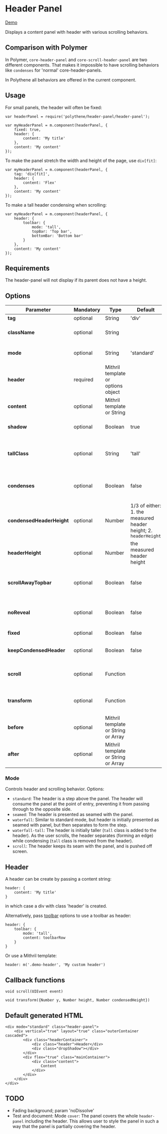 # Header Panel

<a class="btn-demo" href="http://arthurclemens.github.io/Polythene-Examples/header-panel.html">Demo</a>

Displays a content panel with header with various scrolling behaviors.


## Comparison with Polymer

In Polymer, `core-header-panel` and `core-scroll-header-panel` are two different components. That makes it impossible to have scrolling behaviors like `condenses` for 'normal' core-header-panels.

In Polythene all behaviors are offered in the current component.



## Usage

For small panels, the header will often be fixed:

	var headerPanel = require('polythene/header-panel/header-panel');

	var myHeaderPanel = m.component(headerPanel, {
		fixed: true,
	    header: {
	        content: 'My title'
	    },
	    content: 'My content'
	});

To make the panel stretch the width and height of the page, use `div[fit]`:

	var myHeaderPanel = m.component(headerPanel, {
		tag: 'div[fit]',
	    header: {
	        content: 'Flex'
	    },
	    content: 'My content'
	});

To make a tall header condensing when scrolling: 

	var myHeaderPanel = m.component(headerPanel, {
	    header: {
	        toolbar: {
	            mode: 'tall',
	            topBar: 'Top bar',
	            bottomBar: 'Bottom bar'
	        }
	    },
	    content: 'My content'
	});


## Requirements

The header-panel will not display if its parent does not have a height.


## Options

| **Parameter** |  **Mandatory** | **Type** | **Default** | **Description** |
| ------------- | -------------- | -------- | ----------- | --------------- |
| **tag** | optional | String | 'div' | HTML tag |
| **className** | optional | String |  | Extra CSS class appended to 'header-panel' |
| **mode** | optional | String | 'standard'| Controls header and scrolling behavior - see below |
| **header** | required | Mithril template or options object | | The header above the scrolling area - see below |
| **content** | optional | Mithril template or String | | Panel contents |
| **shadow** | optional | Boolean | true | If set to `false`, no shadow will be shown, regardless the mode |
| **tallClass** | optional | String | 'tall' | Set this when the header has a class other than 'tall' and the height needs to be toggled. |
| **condenses** | optional | Boolean | false | Set to true to condense the header's height to `condensedHeaderHeight` when scrolling |
| **condensedHeaderHeight** | optional | Number | 1/3 of either: 1. the measured header height; 2. `headerHeight` | The height of the header when it is condensed |
| **headerHeight** | optional | Number | the measured header height | The height of the header when it is at its full size |
| **scrollAwayTopbar** | optional | Boolean | false | Set to true to scroll away the top part ([toolbar's topBar](#toolbar)) of the header to be scrolled away |
| **noReveal** | optional | Boolean | false | Set to true to not let the header slide back in when scrolling back up |
| **fixed** | optional | Boolean | false | Set to true to keep the header fixed to the top |
| **keepCondensedHeader** | optional | Boolean | false | Set to true to not move away the condensed header |
| **scroll** | optional | Function | | Callback function when the header panel scrolls; see Callback functions |
| **transform** | optional | Function | | Callback function when the header panel is transforming; see Callback functions |
| **before** | optional | Mithril template or String or Array | | Extra content before main content |
| **after** | optional | Mithril template or String or Array | | Extra content after main content |


### Mode

Controls header and scrolling behavior. Options:

* `standard`: The header is a step above the panel. The header will consume the panel at the point of entry, preventing it from passing through to the opposite side.
* `seamed`: The header is presented as seamed with the panel.
* `waterfall`: Similar to standard mode, but header is initially presented as seamed with panel, but then separates to form the step.
* `waterfall-tall`: The header is initially taller (`tall` class is added to the header).  As the user scrolls, the header separates (forming an edge) while condensing (`tall` class is removed from the header).
* `scroll`: The header keeps its seam with the panel, and is pushed off screen.


## Header

A header can be create by passing a content string:

	header: {
	    content: 'My title'
	}

in which case a div with class 'header' is created.

Alternatively, pass [toolbar](#toolbar) options to use a toolbar as header:

    header: {
        toolbar: {
            mode: 'tall',
            content: toolbarRow
        }
    }

Or use a Mithril template:

	header: m('.demo-header', 'My custom header')


## Callback functions

	void scroll(UIEvent event)

	void transform({Number y, Number height, Number condensedHeight})




## Default generated HTML

	<div mode="standard" class="header-panel">
	    <div vertical="true" layout="true" class="outerContainer cascaded">
	        <div class="headerContainer">
	            <div class="header">Header</div>
	            <div class="dropShadow"></div>
	        </div>
	        <div flex="true" class="mainContainer">
	            <div class="content">
	                Content
	            </div>
	        </div>
	    </div>
	</div>


## TODO

* Fading background; param 'noDissolve'
* Test and document: Mode `cover`: The panel covers the whole `header-panel` including the header. This allows user to style the panel in such a way that the panel is partially covering the header.


